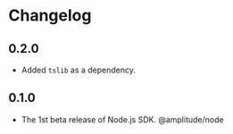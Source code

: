 # Changelog

## 0.2.0
- Added `tslib` as a dependency.

## 0.1.0
- The 1st beta release of Node.js SDK. @amplitude/node
